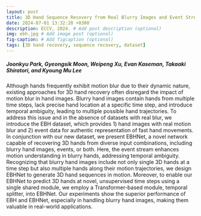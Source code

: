 ```yaml
---
layout: post
title: 3D Hand Sequence Recovery from Real Blurry Images and Event Stream, ECCV, 2024.
date: 2024-07-01 13:32:20 +0300
description: ECCV, 2024. # Add post description (optional)
img: ebh.jpg # Add image post (optional)
fig-caption: # Add figcaption (optional)
tags: [3D hand recovery, sequence recovery, dataset]
---
```

##### Joonkyu Park, Gyeongsik Moon, Weipeng Xu, Evan Kaseman, Takaaki Shiratori, and Kyoung Mu Lee

Although hands frequently exhibit motion blur due to their dynamic nature, existing approaches for 3D hand recovery often disregard the impact of motion blur in hand images. Blurry hand images contain hands from multiple time steps, lack precise hand location at a specific time step, and introduce temporal ambiguity, leading to multiple possible hand trajectories. To address this issue and in the absence of datasets with real blur, we introduce the EBH dataset, which provides 1) hand images with real motion blur and 2) event data for authentic representation of fast hand movements. In conjunction with our new dataset, we present EBHNet, a novel network capable of recovering 3D hands from diverse input combinations, including blurry hand images, events, or both. Here, the event stream enhances motion understanding in blurry hands, addressing temporal ambiguity. Recognizing that blurry hand images include not only single 3D hands at a time step but also multiple hands along their motion trajectories, we design EBHNet to generate 3D hand sequences in motion. Moreover, to enable our EBHNet to predict 3D hands at novel, unsupervised time steps using a single shared module, we employ a Transformer-based module, temporal splitter, into EBHNet. Our experiments show the superior performance of EBH and EBHNet, especially in handling blurry hand images, making them valuable in real-world applications. 


